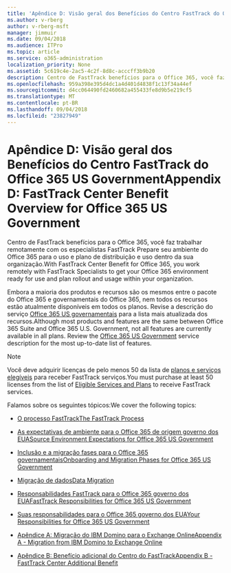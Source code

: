 ```yaml
---
title: 'Apêndice D: Visão geral dos Benefícios do Centro FastTrack do Office 365 US Government'
ms.author: v-rberg
author: v-rberg-msft
manager: jimmuir
ms.date: 09/04/2018
ms.audience: ITPro
ms.topic: article
ms.service: o365-administration
localization_priority: None
ms.assetid: 5c619c4e-2ac5-4c2f-8d8c-acccff3b9b20
description: Centro de FastTrack benefícios para o Office 365, você faz trabalhar remotamente com os especialistas FastTrack Prepare seu ambiente do Office 365 para o uso e plano de distribuição e uso dentro da sua organização.
ms.openlocfilehash: 959a398e395d4dc1a4d401d4838f1c13f34a44ef
ms.sourcegitcommit: d4cc064490fd2460682a455433fe8d9b5e219cf5
ms.translationtype: MT
ms.contentlocale: pt-BR
ms.lasthandoff: 09/04/2018
ms.locfileid: "23827949"
---
```

# <a name="appendix-d-fasttrack-center-benefit-overview-for-office-365-us-government"></a><span data-ttu-id="20d0e-103">Apêndice D: Visão geral dos Benefícios do Centro FastTrack do Office 365 US Government</span><span class="sxs-lookup"><span data-stu-id="20d0e-103">Appendix D: FastTrack Center Benefit Overview for Office 365 US Government</span></span>

<span data-ttu-id="20d0e-104">Centro de FastTrack benefícios para o Office 365, você faz trabalhar remotamente com os especialistas FastTrack Prepare seu ambiente do Office 365 para o uso e plano de distribuição e uso dentro da sua organização.</span><span class="sxs-lookup"><span data-stu-id="20d0e-104">With FastTrack Center Benefit for Office 365, you work remotely with FastTrack Specialists to get your Office 365 environment ready for use and plan rollout and usage within your organization.</span></span> 
  
<span data-ttu-id="20d0e-p101">Embora a maioria dos produtos e recursos são os mesmos entre o pacote do Office 365 e governamentais do Office 365, nem todos os recursos estão atualmente disponíveis em todos os planos. Revise a descrição do serviço [Office 365 US governamentais](https://aka.ms/aboutgovcloud) para a lista mais atualizada dos recursos.</span><span class="sxs-lookup"><span data-stu-id="20d0e-p101">Although most products and features are the same between Office 365 Suite and Office 365 U.S. Government, not all features are currently available in all plans. Review the [Office 365 US Government](https://aka.ms/aboutgovcloud) service description for the most up-to-date list of features.</span></span>

> [!NOTE]
><span data-ttu-id="20d0e-107">Você deve adquirir licenças de pelo menos 50 da lista de [planos e serviços elegíveis](eligible-services-and-plans.md) para receber FastTrack serviços.</span><span class="sxs-lookup"><span data-stu-id="20d0e-107">You must purchase at least 50 licenses from the list of [Eligible Services and Plans](eligible-services-and-plans.md) to receive FastTrack services.</span></span>  

<span data-ttu-id="20d0e-108">Falamos sobre os seguintes tópicos:</span><span class="sxs-lookup"><span data-stu-id="20d0e-108">We cover the following topics:</span></span>

- [<span data-ttu-id="20d0e-109">O processo FastTrack</span><span class="sxs-lookup"><span data-stu-id="20d0e-109">The FastTrack Process</span></span>](fasttrack-process.md)
    
- [<span data-ttu-id="20d0e-110">As expectativas de ambiente para o Office 365 de origem governo dos EUA</span><span class="sxs-lookup"><span data-stu-id="20d0e-110">Source Environment Expectations for Office 365 US Government</span></span>](US-Gov-appendix-source-environment-expectations.md)
    
- [<span data-ttu-id="20d0e-111">Inclusão e a migração fases para o Office 365 governamentais</span><span class="sxs-lookup"><span data-stu-id="20d0e-111">Onboarding and Migration Phases for Office 365 US Government</span></span>](US-Gov-appendix-onboarding-and-migration.md)

- [<span data-ttu-id="20d0e-112">Migração de dados</span><span class="sxs-lookup"><span data-stu-id="20d0e-112">Data Migration</span></span>](data-migration.md)
    
- [<span data-ttu-id="20d0e-113">Responsabilidades FastTrack para o Office 365 governo dos EUA</span><span class="sxs-lookup"><span data-stu-id="20d0e-113">FastTrack Responsibilities for Office 365 US Government</span></span>](US-Gov-appendix-fasttrack-responsibilities.md)
    
- [<span data-ttu-id="20d0e-114">Suas responsabilidades para o Office 365 governo dos EUA</span><span class="sxs-lookup"><span data-stu-id="20d0e-114">Your Responsibilities for Office 365 US Government</span></span>](US-Gov-appendix-your-responsibilities.md)
 
- [<span data-ttu-id="20d0e-115">Apêndice A: Migração do IBM Domino para o Exchange Online</span><span class="sxs-lookup"><span data-stu-id="20d0e-115">Appendix A - Migration from IBM Domino to Exchange Online</span></span>](from-ibm-domino-to-exchange-online.md)
    
- [<span data-ttu-id="20d0e-116">Apêndice B: Benefício adicional do Centro do FastTrack</span><span class="sxs-lookup"><span data-stu-id="20d0e-116">Appendix B - FastTrack Center Additional Benefit</span></span>](fasttrack-additional-benefits.md)


